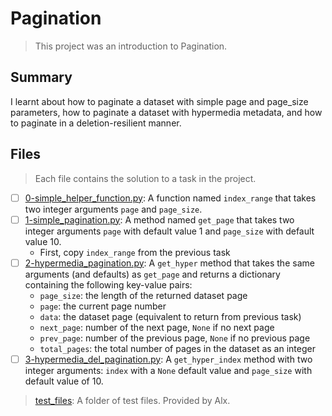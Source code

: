 # Pagination

> This project was an introduction to Pagination.

## Summary

I learnt about how to paginate a dataset with simple page and page_size parameters, how to paginate a dataset with hypermedia metadata, and how to paginate in a deletion-resilient manner.

## Files

> Each file contains the solution to a task in the project.

- [ ] [0-simple_helper_function.py](https://github.com/Ebube-Ochemba/alx-backend/blob/main/0x00-pagination/0-simple_helper_function.py): A function named `index_range` that takes two integer arguments `page` and `page_size`.
- [ ] [1-simple_pagination.py](https://github.com/Ebube-Ochemba/alx-backend/blob/main/0x00-pagination/1-simple_pagination.py): A method named `get_page` that takes two integer arguments `page` with default value 1 and `page_size` with default value 10.
    - First, copy `index_range` from the previous task 
- [ ] [2-hypermedia_pagination.py](https://github.com/Ebube-Ochemba/alx-backend/blob/main/0x00-pagination/2-hypermedia_pagination.py): A `get_hyper` method that takes the same arguments (and defaults) as `get_page` and returns a dictionary containing the following key-value pairs:
    - `page_size`: the length of the returned dataset page
    - `page`: the current page number
    - `data`: the dataset page (equivalent to return from previous task)
    - `next_page`: number of the next page, `None` if no next page
    - `prev_page`: number of the previous page, `None` if no previous page
    - `total_pages`: the total number of pages in the dataset as an integer
- [ ] [3-hypermedia_del_pagination.py](https://github.com/Ebube-Ochemba/alx-backend/blob/main/0x00-pagination/3-hypermedia_del_pagination.py): A `get_hyper_index` method with two integer arguments: `index` with a `None` default value and `page_size` with default value of 10.

> [test_files](): A folder of test files. Provided by Alx.

